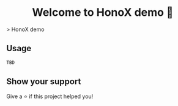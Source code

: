 <h1 align="center">Welcome to HonoX demo 👋</h1>
> HonoX demo

## Usage

```sh
TBD
```

## Show your support

Give a ⭐️ if this project helped you!
